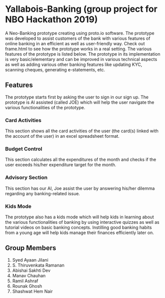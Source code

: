# Yallabois-Banking (group project for NBO Hackathon 2019)
A Neo-Banking prototype creating using proto.io software. The prototype was developed to assist customers of the bank with various features of online banking in an efficient as well as user-friendly way. Check out frame.html to see how the prototype works in a real setting. The various features of the prototype is listed below. The prototype in its implementation is very basic/elementary and can be improved in various technical aspects as well as adding various other banking features like updating KYC, scanning cheques, generating e-statements, etc.

## Features 

The prototype starts first by asking the user to sign in our sign up. The prototype is AI assisted (called JOE) which will help the user navigate the various functionalities of the prototype.

### Card Activities
This section shows all the card activities of the user (the card(s) linked with the account of the user) in an excel spreadsheet format.

### Budget Control
This section calculates all the expenditures of the month and checks if the user exceeds his/her expenditure target for the month.

### Advisory Section
This section has our AI, Joe assist the user by answering his/her dilemma regarding any banking-related issue.

### Kids Mode
The prototype also has a kids mode which will help kids in learning about the various functionalities of banking by using interactive quizzes as well as tutorial videos on basic banking concepts. Instilling good banking habits from a young age will help kids manage their finances efficiently later on.

## Group Members
1) Syed Ayaan Jilani
2) S. Thiruvenkata Ramanan 
3) Abishai Sakhti Dev
4) Manav Chauhan
5) Ramil Ashraf
6) Rounak Ghosh
7) Shashwat Hem Nair
